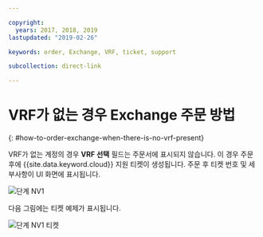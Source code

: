 ```yaml
---

copyright:
  years: 2017, 2018, 2019
lastupdated: "2019-02-26"

keywords: order, Exchange, VRF, ticket, support

subcollection: direct-link

---
```


# VRF가 없는 경우 Exchange 주문 방법
{: #how-to-order-exchange-when-there-is-no-vrf-present}

VRF가 없는 계정의 경우 **VRF 선택** 필드는 주문서에 표시되지 않습니다. 이 경우 주문 후에 {{site.data.keyword.cloud}} 지원 티켓이 생성됩니다. 주문 후 티켓 번호 및 세부사항이 UI 화면에 표시됩니다.

![단계 NV1](/images/No-VRF-Step1.png)

다음 그림에는 티켓 예제가 표시됩니다.

![단계 NV1 티켓](/images/No-VRF-Step1-ticket.png)
